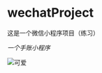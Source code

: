 # wechatProject
这是一个微信小程序项目（练习）

*一个手账小程序*

![可爱](https://c-ssl.duitang.com/uploads/item/201602/27/20160227223919_eGtvu.jpeg) 
